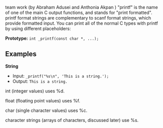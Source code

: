 team work (by Abraham Adusei and Anthonia Akpan )
"printf" is the name of one of the main C output functions, and stands for "print formatted".
printf format strings are complementary to scanf format strings, which provide formatted input.
You can print all of the normal C types with printf by using different placeholders:

**Prototype:** `int _printf(const char *, ...);`

## Examples

**String**

- Input: `_printf("%s\n", 'This is a string.');`
- Output: `This is a string.`

int (integer values) uses %d.

float (floating point values) uses %f.

char (single character values) uses %c.

character strings (arrays of characters, discussed later) use %s.
